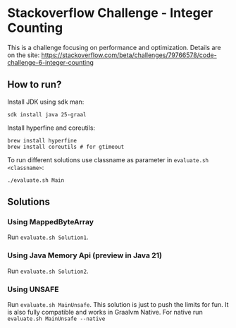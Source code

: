 # Stackoverflow Challenge - Integer Counting
This is a challenge focusing on performance and optimization. 
Details are on the site: https://stackoverflow.com/beta/challenges/79766578/code-challenge-6-integer-counting

## How to run?
Install JDK using sdk man:
```
sdk install java 25-graal
```
Install hyperfine and coreutils:
```
brew install hyperfine
brew install coreutils # for gtimeout
```
To run different solutions use classname as parameter in `evaluate.sh <classname>`:
```
./evaluate.sh Main
```
## Solutions

### Using MappedByteArray
Run `evaluate.sh Solution1`.

### Using Java Memory Api (preview in Java 21)
Run `evaluate.sh Solution2`.

### Using UNSAFE
Run `evaluate.sh MainUnsafe`. This solution is just to push the limits for fun. It is also fully compatible and works in Graalvm Native.
For native run `evaluate.sh MainUnsafe --native`
